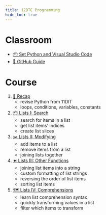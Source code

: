 ```yaml
---
title: 12DTC Programming
hide_toc: true
---
```


# Classroom

- [📦 Set Python and Visual Studio Code](../../classroom/setup.md)
- [📡 GitHub Guide](../../classroom/github.md)

# Course

1. [🐍 Recap](recap.md)
    - revise Python from 11DIT
    - loops, conditions, variables, constants
2. [📦 Lists I: Search](lists-01-search.md)
    - search for items in a list
    - get list items' indices
    - create list slices
3. [✂️ Lists II: Modifying](lists-02-modifying.md)
    - add items to a list
    - remove items from a list
    - joining lists together
4. [⏪ Lists III: Other Functions](lists-03-functions.md)
    - joining list items into a string
    - custom formatting of list strings
    - reversing the order of list items
    - sorting list items
5. [🗺 Lists IV: Comprehensions](lists-04-comprehensions.md)
    - learn list comprehension syntax
    - quickly transforming values in a list
    - filter which items to transform
